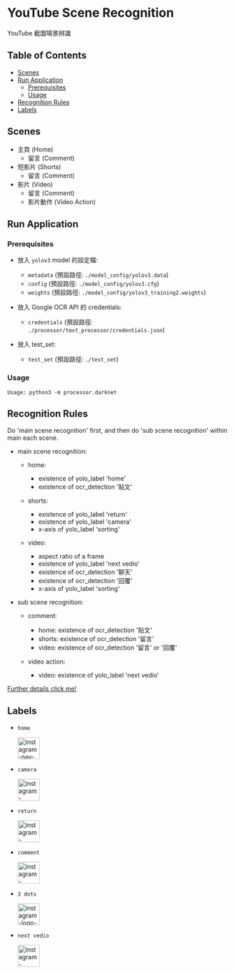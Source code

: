 # YouTube Scene Recognition

YouTube 截圖場景辨識

## Table of Contents

- [Scenes](#scenes)
- [Run Application](#run-application)
  - [Prerequisites](#prerequisites)
  - [Usage](#usage)
- [Recognition Rules](#recognition-rules)
- [Labels](#labels)

## Scenes

- 主頁 (Home)
    - 留言 (Comment)
- 短影片 (Shorts)
    - 留言 (Comment)
- 影片 (Video)
    - 留言 (Comment)
    - 影片動作 (Video Action)


## Run Application

### Prerequisites

- 放入 `yolov3` model 的設定檔:

  - `metadata` (預設路徑: `./model_config/yolov3.data`)
  - `config` (預設路徑: `./model_config/yolov3.cfg`)
  - `weights` (預設路徑: `./model_config/yolov3_training2.weights`)
  
- 放入 Google OCR API 的 credentials:

  - `credentials` (預設路徑: `./processor/text_processor/credentials.json`)
  
- 放入 test_set:

  - `test_set` (預設路徑: `./test_set`)

### Usage

```
Usage: python3 -m processor.darknet
```

## Recognition Rules  

Do 'main scene recognition' first, and then do 'sub scene recognition' within main each scene.

- main scene recognition:

  - home:

    - existence of yolo_label 'home'
    - existence of ocr_detection '貼文'
    
  - shorts:

    - existence of yolo_label 'return'
    - existence of yolo_label 'camera'
    - x-axis of yolo_label 'sorting'

  - video:

    - aspect ratio of a frame
    - existence of yolo_label 'next vedio'
    - existence of ocr_detection '聊天'
    - existence of ocr_detection '回覆'
    - x-axis of yolo_label 'sorting'

- sub scene recognition:

  - comment:
    
    - home: existence of ocr_detection '貼文'
    - shorts: existence of ocr_detection '留言'
    - video: existence of ocr_detection '留言' or '回覆'
  
  - video action:
    - video: existence of yolo_label 'next vedio'

[Further details click me!](
https://docs.google.com/presentation/d/1b6tTtCOAi0r2IhhoHo_NOOcfNV69BFIdo2rJPLt6b84/edit?usp=sharing)


## Labels

- `home`

  <div style="display: flex; gap: 1rem">
    <img src="https://i.imgur.com/0Yar88i.png" alt="instagram-nav-light" height="50" />
  </div>

- `camera`

  <div style="display: flex; gap: 1rem">
    <img src="https://i.imgur.com/Zg4dwbs.png" alt="instagram-bookmark-light" height="50" />
  </div>

- `return`

  <div style="display: flex; gap: 1rem">
    <img src="https://i.imgur.com/xSChuGq.png" alt="instagram-bookmark-light" height="50" />
  </div>

- `comment`

  <div style="display: flex; gap: 1rem">
    <img src="https://i.imgur.com/PxLHhwo.png" alt="instagram-bookmark-light" height="50" />
  </div>

- `3 dots`

  <div style="display: flex; gap: 1rem">
    <img src="https://i.imgur.com/ooFQraf.png" alt="instagram-logo-light" height="50" />
  </div>

- `next vedio`

  <div style="display: flex; gap: 1rem">
    <img src="https://i.imgur.com/11ourxa.png" alt="instagram-message-light" height="50" />
  </div>
